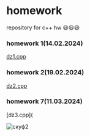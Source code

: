 # homework
repository for c++ hw  😃😃😃
### homework 1(14.02.2024)               
[dz1.cpp](https://github.com/xurky1/homework1/edit/main/dz1.cpp)

### homework 2(19.02.2024)
[dz2.cpp](https://github.com/xurky1/homework1/blob/main/dz2.cpp)

### homework 7(11.03.2024)
[dz3.cpp](

![скуф2](https://w7.pngwing.com/pngs/553/165/png-transparent-shrek-the-musical-princess-fiona-shrek-2-youtube-shrek-food-face-heroes-thumbnail.png)
